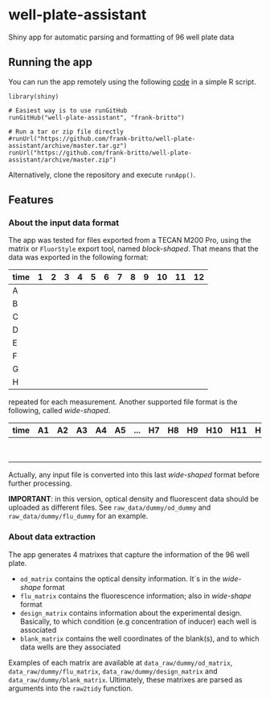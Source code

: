 # well-plate-assistant
Shiny app for automatic parsing and formatting of 96 well plate data

## Running the app

You can run the app remotely using the following [code](https://github.com/rstudio/shiny_example) in a simple R script.

```
library(shiny)

# Easiest way is to use runGitHub
runGitHub("well-plate-assistant", "frank-britto")

# Run a tar or zip file directly
#runUrl("https://github.com/frank-britto/well-plate-assistant/archive/master.tar.gz")
runUrl("https://github.com/frank-britto/well-plate-assistant/archive/master.zip")

```
Alternatively, clone the repository and execute `runApp()`. 

## Features

### About the input data format

The app was tested for files exported from a TECAN M200 Pro, using the matrix or `FluorStyle` export tool, named *block-shaped*. That means that the data was exported in the following format:

| time | 1 | 2 | 3 | 4 | 5 | 6 | 7 | 8 | 9 | 10 | 11 | 12 |
|---|:---:|---:|---|---|---|---|---|---|---|---|---|---|
| A |  |  |  |  |  |  |  |  |  |  |  |  |
| B |  |  |  |  |  |  |  |  |  |  |  |  |
| C |  |  |  |  |  |  |  |  |  |  |  |  |
| D |  |  |  |  |  |  |  |  |  |  |  |  |
| E |  |  |  |  |  |  |  |  |  |  |  |  |
| F |  |  |  |  |  |  |  |  |  |  |  |  |
| G |  |  |  |  |  |  |  |  |  |  |  |  |
| H |  |  |  |  |  |  |  |  |  |  |  |  |

repeated for each measurement. Another supported file format is the following, called *wide-shaped*.

| time | A1 | A2 | A3 | A4 | A5 | ... | H7 | H8 | H9 | H10 | H11 | H12 |
|---|:---:|---:|---|---|---|---|---|---|---|---|---|---|
|  |  |  |  |  |  |  |  |  |  |  |  |  |
|  |  |  |  |  |  |  |  |  |  |  |  |  |
|  |  |  |  |  |  |  |  |  |  |  |  |  |
|  |  |  |  |  |  |  |  |  |  |  |  |  |
|  |  |  |  |  |  |  |  |  |  |  |  |  |
|  |  |  |  |  |  |  |  |  |  |  |  |  |
|  |  |  |  |  |  |  |  |  |  |  |  |  |
|  |  |  |  |  |  |  |  |  |  |  |  |  |

Actually, any input file is converted into this last *wide-shaped* format before further processing.

**IMPORTANT**: in this version, optical density and fluorescent data should be uploaded as different files. See `raw_data/dummy/od_dummy` and `raw_data/dummy/flu_dummy` for an example.

### About data extraction

The app generates 4 matrixes that capture the information of the 96 well plate. 

* `od_matrix` contains the optical density information. It´s in the *wide-shape* format
* `flu_matrix` contains the fluorescence information; also in *wide-shape* format
* `design_matrix` contains information about the experimental design. Basically, to which condition (e.g concentration of inducer) each well is associated
* `blank_matrix` contains the well coordinates of the blank(s), and to which data wells are they associated

Examples of each matrix are available at `data_raw/dummy/od_matrix`, `data_raw/dummy/flu_matrix`, `data_raw/dummy/design_matrix` and `data_raw/dummy/blank_matrix`. Ultimately, these matrixes are parsed as arguments into the `raw2tidy` function.
